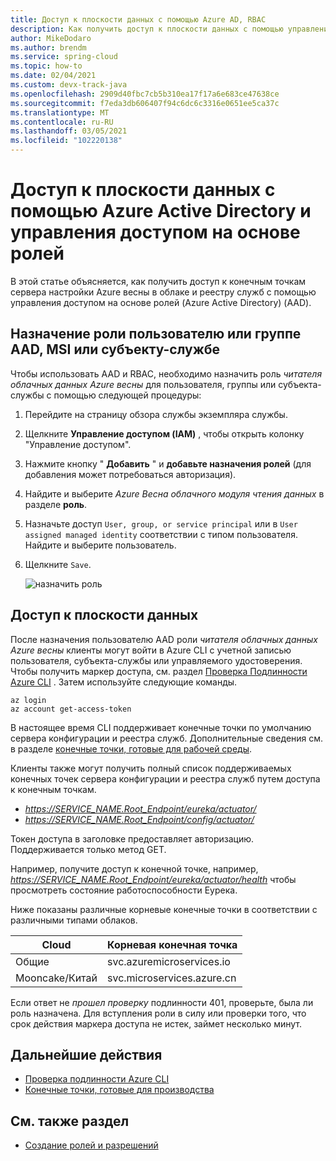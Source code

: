 ```yaml
---
title: Доступ к плоскости данных с помощью Azure AD, RBAC
description: Как получить доступ к плоскости данных с помощью управления доступом на основе ролей Azure Active Directory.
author: MikeDodaro
ms.author: brendm
ms.service: spring-cloud
ms.topic: how-to
ms.date: 02/04/2021
ms.custom: devx-track-java
ms.openlocfilehash: 2909d40fbc7cb5b310ea17f17a6e683ce47638ce
ms.sourcegitcommit: f7eda3db606407f94c6dc6c3316e0651ee5ca37c
ms.translationtype: MT
ms.contentlocale: ru-RU
ms.lasthandoff: 03/05/2021
ms.locfileid: "102220138"
---
```

# <a name="access-the-data-plane-with-azure-active-directory-and-role-based-access-control"></a>Доступ к плоскости данных с помощью Azure Active Directory и управления доступом на основе ролей

В этой статье объясняется, как получить доступ к конечным точкам сервера настройки Azure весны в облаке и реестру служб с помощью управления доступом на основе ролей (Azure Active Directory) (AAD).

## <a name="assign-role-to-aad-usergroup-msi-or-service-principal"></a>Назначение роли пользователю или группе AAD, MSI или субъекту-службе

Чтобы использовать AAD и RBAC, необходимо назначить роль *читателя облачных данных Azure весны* для пользователя, группы или субъекта-службы с помощью следующей процедуры:

1. Перейдите на страницу обзора службы экземпляра службы.

2. Щелкните **Управление доступом (IAM)** , чтобы открыть колонку "Управление доступом".

3. Нажмите кнопку " **Добавить** " и **добавьте назначения ролей** (для добавления может потребоваться авторизация).

4. Найдите и выберите *Azure Весна облачного модуля чтения данных* в разделе **роль**.
5. Назначьте доступ `User, group, or service principal` или в `User assigned managed identity` соответствии с типом пользователя. Найдите и выберите пользователь.  
6. Щелкните `Save`.

   ![назначить роль](media/access-data-plane-aad-rbac/assign-data-reader-role.png)

## <a name="access-data-plane"></a>Доступ к плоскости данных

После назначения пользователю AAD роли *читателя облачных данных Azure весны* клиенты могут войти в Azure CLI с учетной записью пользователя, субъекта-службы или управляемого удостоверения.  Чтобы получить маркер доступа, см. раздел [Проверка Подлинности Azure CLI](https://docs.microsoft.com/cli/azure/authenticate-azure-cli) .  Затем используйте следующие команды.

```azurecli
az login
az account get-access-token
```

В настоящее время CLI поддерживает конечные точки по умолчанию сервера конфигурации и реестра служб. Дополнительные сведения см. в разделе [конечные точки, готовые для рабочей среды](https://docs.spring.io/spring-boot/docs/current/reference/htmlsingle/#production-ready-endpoints). 

Клиенты также могут получить полный список поддерживаемых конечных точек сервера конфигурации и реестра служб путем доступа к конечным точкам.
* *https://SERVICE_NAME.Root_Endpoint/eureka/actuator/*
* *https://SERVICE_NAME.Root_Endpoint/config/actuator/* 

Токен доступа в заголовке предоставляет авторизацию. Поддерживается только метод GET.

Например, получите доступ к конечной точке, например, *https://SERVICE_NAME.Root_Endpoint/eureka/actuator/health* чтобы просмотреть состояние работоспособности Еурека.

Ниже показаны различные корневые конечные точки в соответствии с различными типами облаков.

| Cloud          | Корневая конечная точка              |
| -------------- | -------------------------- |
| Общие         | svc.azuremicroservices.io  |
| Mooncake/Китай | svc.microservices.azure.cn |

Если ответ не *прошел проверку* подлинности 401, проверьте, была ли роль назначена.  Для вступления роли в силу или проверки того, что срок действия маркера доступа не истек, займет несколько минут.

## <a name="next-steps"></a>Дальнейшие действия
* [Проверка подлинности Azure CLI](https://docs.microsoft.com/cli/azure/authenticate-azure-cli)
* [Конечные точки, готовые для производства](https://docs.spring.io/spring-boot/docs/current/reference/htmlsingle/#production-ready-endpoints)

## <a name="see-also"></a>См. также раздел
* [Создание ролей и разрешений](spring-cloud-howto-permissions.md)